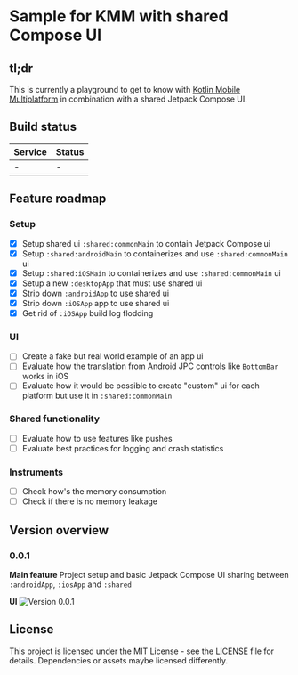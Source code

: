 # Sample for KMM with shared Compose UI

## tl;dr
This is currently a playground to get to know with [Kotlin Mobile Multiplatform](https://kotlinlang.org/lp/mobile/) in combination with a shared Jetpack Compose UI.

## Build status

|Service|Status|
|-------|------|
|-|-|

## Feature roadmap

### Setup
- [x] Setup shared ui `:shared:commonMain` to contain Jetpack Compose ui
- [x] Setup `:shared:androidMain` to containerizes and use `:shared:commonMain` ui
- [x] Setup `:shared:iOSMain` to containerizes and use `:shared:commonMain` ui
- [x] Setup a new `:desktopApp` that must use shared ui
- [x] Strip down `:androidApp` to use shared ui
- [x] Strip down `:iOSApp` app to use shared ui
- [x] Get rid of `:iOSApp` build log flodding

### UI
- [ ] Create a fake but real world example of an app ui
- [ ] Evaluate how the translation from Android JPC controls like `BottomBar` works in iOS
- [ ] Evaluate how it would be possible to create "custom" ui for each platform but use it in `:shared:commonMain`

### Shared functionality
- [ ] Evaluate how to use features like pushes
- [ ] Evaluate best practices for logging and crash statistics

### Instruments
- [ ] Check how's the memory consumption
- [ ] Check if there is no memory leakage

## Version overview

### 0.0.1
**Main feature**
Project setup and basic Jetpack Compose UI sharing between `:androidApp`, `:iosApp` and `:shared`

**UI**
![Version 0.0.1](docs/assets/v001-min.png "Version 0.0.1")


## License
This project is licensed under the MIT License - see the [LICENSE](LICENSE) file for details.
Dependencies or assets maybe licensed differently.
